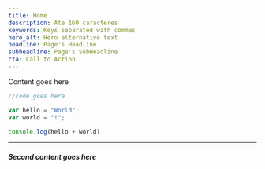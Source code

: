 ```yaml
---
title: Home
description: Ate 160 caracteres
keywords: Keys separated with commas
hero_alt: Hero alternative text
headline: Page's Headline
subheadline: Page's SubHeadline
cta: Call to Action
---
```

Content goes here

```javascript
//code goes here

var hello = "World";
var world = "!";

console.log(hello + world)
```

---
##### Second content goes here